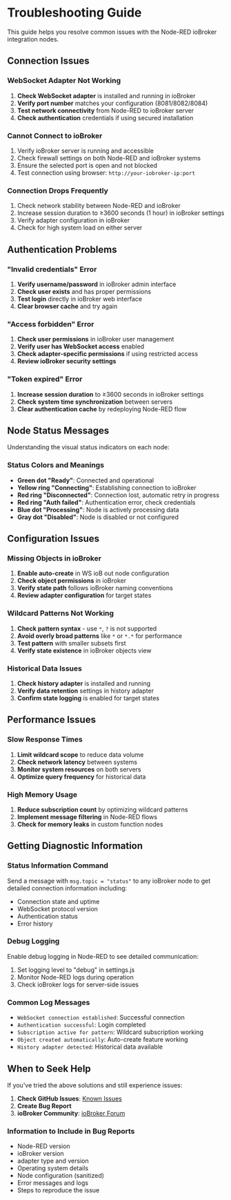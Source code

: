 # Troubleshooting Guide

This guide helps you resolve common issues with the Node-RED ioBroker integration nodes.

## Connection Issues

### WebSocket Adapter Not Working
1. **Check WebSocket adapter** is installed and running in ioBroker
2. **Verify port number** matches your configuration (8081/8082/8084)
3. **Test network connectivity** from Node-RED to ioBroker server
4. **Check authentication** credentials if using secured installation

### Cannot Connect to ioBroker
1. Verify ioBroker server is running and accessible
2. Check firewall settings on both Node-RED and ioBroker systems
3. Ensure the selected port is open and not blocked
4. Test connection using browser: `http://your-iobroker-ip:port`

### Connection Drops Frequently
1. Check network stability between Node-RED and ioBroker
2. Increase session duration to ≥3600 seconds (1 hour) in ioBroker settings
3. Verify adapter configuration in ioBroker
4. Check for high system load on either server

## Authentication Problems

### "Invalid credentials" Error
1. **Verify username/password** in ioBroker admin interface
2. **Check user exists** and has proper permissions
3. **Test login** directly in ioBroker web interface
4. **Clear browser cache** and try again

### "Access forbidden" Error
1. **Check user permissions** in ioBroker user management
2. **Verify user has WebSocket access** enabled
3. **Check adapter-specific permissions** if using restricted access
4. **Review ioBroker security settings**

### "Token expired" Error
1. **Increase session duration** to ≥3600 seconds in ioBroker settings
2. **Check system time synchronization** between servers
3. **Clear authentication cache** by redeploying Node-RED flow

## Node Status Messages

Understanding the visual status indicators on each node:

### Status Colors and Meanings
- **Green dot "Ready"**: Connected and operational
- **Yellow ring "Connecting"**: Establishing connection to ioBroker
- **Red ring "Disconnected"**: Connection lost, automatic retry in progress
- **Red ring "Auth failed"**: Authentication error, check credentials
- **Blue dot "Processing"**: Node is actively processing data
- **Gray dot "Disabled"**: Node is disabled or not configured

## Configuration Issues

### Missing Objects in ioBroker
1. **Enable auto-create** in WS ioB out node configuration
2. **Check object permissions** in ioBroker
3. **Verify state path** follows ioBroker naming conventions
4. **Review adapter configuration** for target states

### Wildcard Patterns Not Working
1. **Check pattern syntax** - use `*`, `?` is not supported
2. **Avoid overly broad patterns** like `*` or `*.*` for performance
3. **Test pattern** with smaller subsets first
4. **Verify state existence** in ioBroker objects view

### Historical Data Issues
1. **Check history adapter** is installed and running
2. **Verify data retention** settings in history adapter
3. **Confirm state logging** is enabled for target states

## Performance Issues

### Slow Response Times
1. **Limit wildcard scope** to reduce data volume
2. **Check network latency** between systems
3. **Monitor system resources** on both servers
4. **Optimize query frequency** for historical data

### High Memory Usage
1. **Reduce subscription count** by optimizing wildcard patterns
2. **Implement message filtering** in Node-RED flows
3. **Check for memory leaks** in custom function nodes

## Getting Diagnostic Information

### Status Information Command
Send a message with `msg.topic = "status"` to any ioBroker node to get detailed connection information including:
- Connection state and uptime
- WebSocket protocol version
- Authentication status
- Error history

### Debug Logging
Enable debug logging in Node-RED to see detailed communication:
1. Set logging level to "debug" in settings.js
2. Monitor Node-RED logs during operation
3. Check ioBroker logs for server-side issues

### Common Log Messages
- `WebSocket connection established`: Successful connection
- `Authentication successful`: Login completed
- `Subscription active for pattern`: Wildcard subscription working
- `Object created automatically`: Auto-create feature working
- `History adapter detected`: Historical data available

## When to Seek Help

If you've tried the above solutions and still experience issues:

1. **Check GitHub Issues**: [Known Issues](https://github.com/Marc-Berg/node-red-contrib-iobroker/issues)
2. **Create Bug Report**
3. **ioBroker Community**: [ioBroker Forum](https://forum.iobroker.net)

### Information to Include in Bug Reports
- Node-RED version
- ioBroker version
- adapter type and version
- Operating system details
- Node configuration (sanitized)
- Error messages and logs
- Steps to reproduce the issue